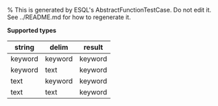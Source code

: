 % This is generated by ESQL's AbstractFunctionTestCase. Do not edit it. See ../README.md for how to regenerate it.

**Supported types**

| string | delim | result |
| --- | --- | --- |
| keyword | keyword | keyword |
| keyword | text | keyword |
| text | keyword | keyword |
| text | text | keyword |

